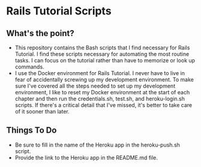 # Rails Tutorial Scripts

## What's the point?
*  This repository contains the Bash scripts that I find necessary for Rails Tutorial.  I find these scripts necessary for automating the most routine tasks.  I can focus on the tutorial rather than have to memorize or look up commands.
*  I use the Docker environment for Rails Tutorial.  I never have to live in fear of accidentally screwing up my development environment.  To make sure I've covered all the steps needed to set up my development environment, I like to reset my Docker environment at the start of each chapter and then run the credentials.sh, test.sh, and heroku-login.sh scripts.  If there's a critical detail that I've missed, it's better to take care of it sooner than later.

## Things To Do
* Be sure to fill in the name of the Heroku app in the heroku-push.sh script.
* Provide the link to the Heroku app in the README.md file.

